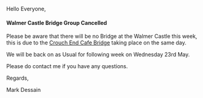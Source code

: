 Hello Everyone,

####  Walmer Castle Bridge Group Cancelled

Please be aware that there will be no Bridge at the Walmer Castle this week, this is due to the [Crouch End Cafe Bridge](https://www.brianbridge.net/crouchend2018/) taking place on the same day. 

We will be back on as Usual for following week on Wednesday 23rd May.

Please do contact me if you have any questions.

Regards,

Mark Dessain
